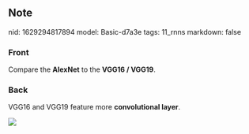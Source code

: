 ## Note
nid: 1629294817894
model: Basic-d7a3e
tags: 11_rnns
markdown: false

### Front
Compare the <b>AlexNet</b> to the <b>VGG16 / VGG19</b>.

### Back
VGG16 and VGG19 feature more <b>convolutional layer</b>.
<div><img src=
paste-cb47415c1a6b36e4f26a7612dcb65b9ea4171540.jpg></div>
